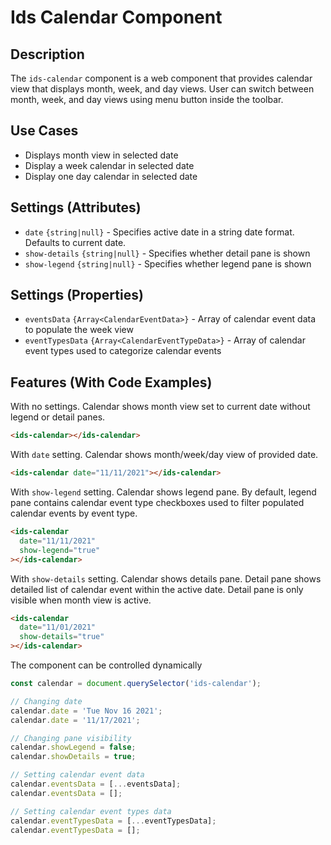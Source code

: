 # Ids Calendar Component

## Description
The `ids-calendar` component is a web component that provides calendar view that displays month, week, and day views.
User can switch between month, week, and day views using menu button inside the toolbar.

## Use Cases
- Displays month view in selected date
- Display a week calendar in selected date
- Display one day calendar in selected date

## Settings (Attributes)
- `date` `{string|null}` - Specifies active date in a string date format. Defaults to current date.
- `show-details` `{string|null}` - Specifies whether detail pane is shown
- `show-legend` `{string|null}` - Specifies whether legend pane is shown

## Settings (Properties)
- `eventsData` `{Array<CalendarEventData>}` - Array of calendar event data to populate the week view
- `eventTypesData` `{Array<CalendarEventTypeData>}` - Array of calendar event types used to categorize calendar events

## Features (With Code Examples)

With no settings. Calendar shows month view set to current date without legend or detail panes.

```html
<ids-calendar></ids-calendar>
```

With `date` setting. Calendar shows month/week/day view of provided date.

```html
<ids-calendar date="11/11/2021"></ids-calendar>
```

With `show-legend` setting. Calendar shows legend pane. By default, legend pane contains calendar event type checkboxes 
used to filter populated calendar events by event type.

```html
<ids-calendar
  date="11/11/2021"
  show-legend="true"
></ids-calendar>
```

With `show-details` setting. Calendar shows details pane. Detail pane shows detailed list of calendar event within the active date.
Detail pane is only visible when month view is active.

```html
<ids-calendar
  date="11/01/2021"
  show-details="true"
></ids-calendar>
```

The component can be controlled dynamically

```js
const calendar = document.querySelector('ids-calendar');

// Changing date
calendar.date = 'Tue Nov 16 2021';
calendar.date = '11/17/2021';

// Changing pane visibility
calendar.showLegend = false;
calendar.showDetails = true;

// Setting calendar event data
calendar.eventsData = [...eventsData];
calendar.eventsData = [];

// Setting calendar event types data
calendar.eventTypesData = [...eventTypesData];
calendar.eventTypesData = [];
```
